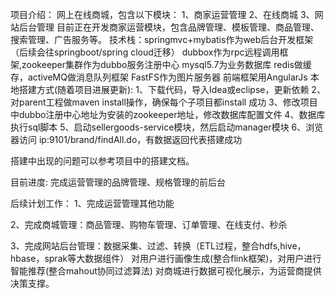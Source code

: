 项目介绍：
网上在线商城，包含以下模块：
1、商家运营管理
2、在线商城
3、网站后台管理
目前正在开发商家运营模块，包含品牌管理、模板管理、商品管理、搜索管理、广告服务等。
技术栈：springmvc+mybatis作为web后台开发框架（后续会往springboot/spring cloud迁移）
        dubbox作为rpc远程调用框架,zookeeper集群作为dubbo服务注册中心
        mysql5.7为业务数据库
        redis做缓存，activeMQ做消息队列框架
        FastFS作为图片服务器
        前端框架用AngularJs
本地搭建方式(随着项目进展更新):
1、下载代码，导入Idea或eclipse，更新依赖
2、对parent工程做maven install操作，确保每个子项目都install 成功
3、修改项目中dubbo注册中心地址为安装的zookeeper地址，修改数据库配置文件
4、数据库执行sql脚本
5、启动sellergoods-service模块，然后启动manager模块
6、浏览器访问 ip:9101/brand/findAll.do，有数据返回代表搭建成功

搭建中出现的问题可以参考项目中的搭建文档。

目前进度:
完成运营管理的品牌管理、规格管理的前后台


后续计划工作：
1、完成运营管理其他功能

2、完成商城管理：商品管理、购物车管理、订单管理、在线支付、秒杀

3、完成网站后台管理：数据采集、过滤、转换（ETL过程，整合hdfs,hive，hbase，sprak等大数据组件）
                    对用户进行画像生成(整合flink框架)，对用户进行智能推荐(整合mahout协同过滤算法)
                    对商城进行数据可视化展示，为运营商提供决策支撑。

